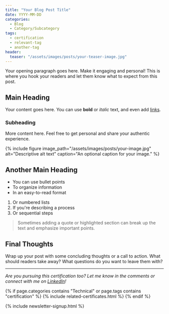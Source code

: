 ```yaml
---
title: "Your Blog Post Title"
date: YYYY-MM-DD
categories:
  - Blog
  - Category/Subcategory
tags:
  - certification
  - relevant-tag
  - another-tag
header:
  teaser: "/assets/images/posts/your-teaser-image.jpg"
---
```


Your opening paragraph goes here. Make it engaging and personal! This is where you hook your readers and let them know what to expect from this post.

## Main Heading

Your content goes here. You can use **bold** or *italic* text, and even add [links](https://example.com).

### Subheading

More content here. Feel free to get personal and share your authentic experience.

{% include figure image_path="/assets/images/posts/your-image.jpg" alt="Descriptive alt text" caption="An optional caption for your image." %}

## Another Main Heading

- You can use bullet points
- To organize information
- In an easy-to-read format

1. Or numbered lists
2. If you're describing a process
3. Or sequential steps

> Sometimes adding a quote or highlighted section can break up the text and emphasize important points.

## Final Thoughts

Wrap up your post with some concluding thoughts or a call to action. What should readers take away? What questions do you want to leave them with?

---

*Are you pursuing this certification too? Let me know in the comments or connect with me on [LinkedIn](https://linkedin.com/in/yourprofile)!*

{% if page.categories contains "Technical" or page.tags contains "certification" %}
  {% include related-certificates.html %}
{% endif %}

{% include newsletter-signup.html %}